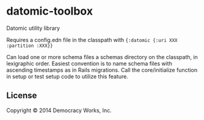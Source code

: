 # datomic-toolbox

Datomic utility library

Requires a config.edn file in the classpath with 
`{:datomic {:uri XXX :partition :XXX}}`

Can load one or more schema files a schemas directory on the classpath, in lexigraphic order. Easiest convention is to name schema files with ascending timestamps as in Rails migrations. Call the core/initialize function in setup or test setup code to utilize this feature.

## License

Copyright © 2014 Democracy Works, Inc.
